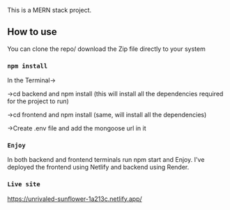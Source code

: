 
This is a MERN stack project.

## How to use

You can clone the repo/ download the Zip file directly to your system

### `npm install`

In the Terminal->

->cd backend and npm install (this will install all the dependencies required for the project to run)

->cd frontend and npm install (same, will install all the dependencies)

->Create .env file and add the mongoose url in it

### `Enjoy`

In both backend and frontend terminals run npm start and Enjoy.
I've deployed the frontend using Netlify and backend using Render.

### `Live site`

https://unrivaled-sunflower-1a213c.netlify.app/

